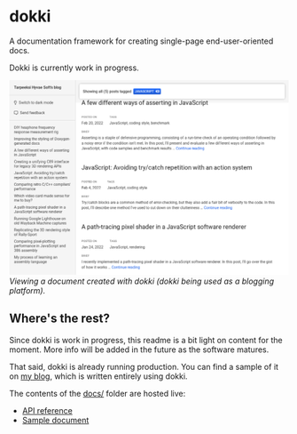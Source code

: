 # dokki

A documentation framework for creating single-page end-user-oriented docs.

Dokki is currently work in progress.

![](./media/screenshots/beta-1.png)\
*Viewing a document created with dokki (dokki being used as a blogging platform).*

## Where's the rest?

Since dokki is work in progress, this readme is a bit light on content for the moment. More info will be added in the future as the software matures.

That said, dokki is already running production. You can find a sample of it on [my blog](https://tarpeeksihyvaesoft.com/blog/), which is written entirely using dokki.

The contents of the [docs/](./docs) folder are hosted live:

- [API reference](https://www.tarpeeksihyvaesoft.com/dokki/docs/api-reference.html)
- [Sample document](https://www.tarpeeksihyvaesoft.com/dokki/docs/sample.html)
